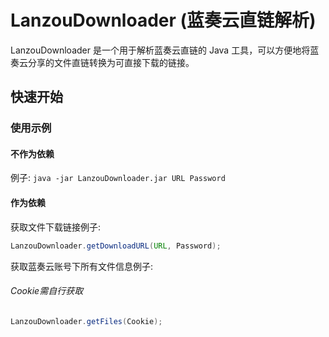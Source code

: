 # LanzouDownloader (蓝奏云直链解析)

LanzouDownloader 是一个用于解析蓝奏云直链的 Java 工具，可以方便地将蓝奏云分享的文件直链转换为可直接下载的链接。

## 快速开始

### 使用示例

#### 不作为依赖
例子: `java -jar LanzouDownloader.jar URL Password`


#### 作为依赖
获取文件下载链接例子:
~~~java
LanzouDownloader.getDownloadURL(URL, Password);
~~~

获取蓝奏云账号下所有文件信息例子:

###### Cookie需自行获取
~~~java
LanzouDownloader.getFiles(Cookie);
~~~
